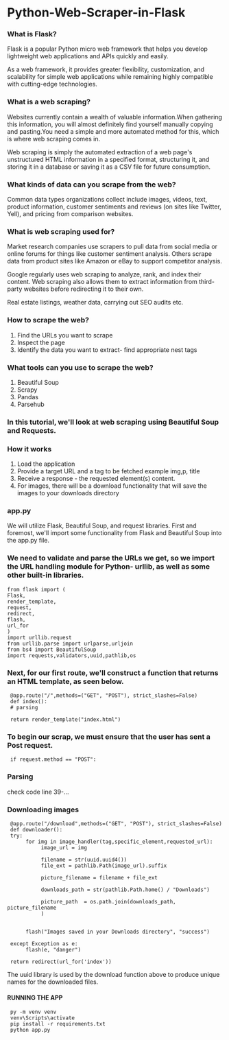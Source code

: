 # Python-Web-Scraper-in-Flask



### What is Flask?
Flask is a popular Python micro web framework that helps you develop lightweight web applications and APIs quickly and easily.

As a web framework, it provides greater flexibility, customization, and scalability for simple web applications while remaining highly compatible with cutting-edge technologies.

 ###  What is a web scraping? 
 Websites currently contain a wealth of valuable information.When gathering this information, you will almost definitely find yourself manually copying and pasting.You need a simple and more automated method for this, which is where web scraping comes in.

 Web scraping is simply the automated extraction of a web page's unstructured HTML information in a specified format, structuring it, and storing it in a database or saving it as a CSV file for future consumption.


### What kinds of data can you scrape from the web?
Common data types organizations collect include images, videos, text, product information, customer sentiments and reviews (on sites like Twitter, Yell), and pricing from comparison websites.

### What is web scraping used for?
Market research companies use scrapers to pull data from social media or online forums for things like customer sentiment analysis. Others scrape data from product sites like Amazon or eBay to support competitor analysis.

Google regularly uses web scraping to analyze, rank, and index their content.
Web scraping also allows them to extract information from third-party websites before redirecting it to their own.

Real estate listings, weather data, carrying out SEO audits etc.



### How to scrape the web?
1. Find the URLs you want to scrape
2. Inspect the page
3. Identify the data you want to extract- find appropriate nest tags

### What tools can you use to scrape the web?
1. Beautiful Soup
2. Scrapy
3. Pandas
4. Parsehub

### In this tutorial, we'll look at web scraping using Beautiful Soup and Requests.
### How it works
1. Load the application
2. Provide a target URL and a tag to be fetched example img,p, title
3. Receive a response - the requested element(s) content.
4. For images, there will be a download functionality that will save the images to your downloads directory


### app.py
We will utilize Flask, Beautiful Soup, and request libraries. First and foremost, we'll import some functionality from Flask and Beautiful Soup into the app.py file.

### We need to validate and parse the URLs we get, so we import the URL handling module for Python- urllib, as well as some other built-in libraries.

    from flask import (
    Flask,
    render_template,
    request,
    redirect,
    flash,
    url_for
    )
    import urllib.request 
    from urllib.parse import urlparse,urljoin
    from bs4 import BeautifulSoup
    import requests,validators,uuid,pathlib,os

### Next, for our first route, we'll construct a function that returns an HTML template, as seen below.
     @app.route("/",methods=("GET", "POST"), strict_slashes=False)
     def index():
     # parsing

     return render_template("index.html")

### To begin our scrap, we must ensure that the user has sent a Post request.
     if request.method == "POST":

### Parsing
check code line 39-...

### Downloading images
     @app.route("/download",methods=("GET", "POST"), strict_slashes=False)
     def downloader():
     try:
          for img in image_handler(tag,specific_element,requested_url):
               image_url = img

               filename = str(uuid.uuid4())
               file_ext = pathlib.Path(image_url).suffix

               picture_filename = filename + file_ext

               downloads_path = str(pathlib.Path.home() / "Downloads")

               picture_path  = os.path.join(downloads_path, picture_filename
               )


          flash("Images saved in your Downloads directory", "success")

     except Exception as e:
          flash(e, "danger")

     return redirect(url_for('index'))

The uuid library is used by the download function above to produce unique names for the downloaded files.
     

#### RUNNING THE APP
     py -m venv venv
     venv\Scripts\activate
     pip install -r requirements.txt
     python app.py
    
